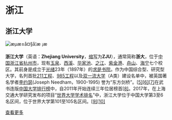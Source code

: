 # 浙江

## 浙江大学
![æµæ±å¤§å­¦æ ¡æ ](https://upload.wikimedia.org/wikipedia/zh/thumb/1/16/Zhejiang_University_Logo.svg/240px-Zhejiang_University_Logo.svg.png)

**浙江大学**（英语：**Zhejiang University**，[缩写](https://zh.wikipedia.org/wiki/%E7%BC%A9%E5%86%99)为**ZJU**），通常简称**浙大**，位于[中国](https://zh.wikipedia.org/wiki/%E4%B8%AD%E8%8F%AF%E4%BA%BA%E6%B0%91%E5%85%B1%E5%92%8C%E5%9C%8B)[浙江省](https://zh.wikipedia.org/wiki/%E6%B5%99%E6%B1%9F%E7%9C%81)[杭州市](https://zh.wikipedia.org/wiki/%E6%9D%AD%E5%B7%9E%E5%B8%82)，现有[玉泉](https://zh.wikipedia.org/wiki/%E7%8E%89%E6%B3%89%E6%A0%A1%E5%8C%BA)、[西溪](https://zh.wikipedia.org/wiki/%E8%A5%BF%E6%BA%AA%E6%A0%A1%E5%8C%BA)、[华家池](https://zh.wikipedia.org/wiki/%E5%8D%8E%E5%AE%B6%E6%B1%A0%E6%A0%A1%E5%8C%BA)、[之江](https://zh.wikipedia.org/wiki/%E4%B9%8B%E6%B1%9F%E6%A0%A1%E5%8C%BA)、[紫金港](https://zh.wikipedia.org/wiki/%E7%B4%AB%E9%87%91%E6%B8%AF%E6%A0%A1%E5%8C%BA)、[舟山](https://zh.wikipedia.org/wiki/%E8%88%9F%E5%B1%B1%E6%A0%A1%E5%8C%BA)、[海宁](https://zh.wikipedia.org/wiki/%E6%B5%99%E6%B1%9F%E5%A4%A7%E5%AD%A6%E6%B5%B7%E5%AE%81%E5%9B%BD%E9%99%85%E6%A0%A1%E5%8C%BA)七个校区。其前身是成立于[光绪](https://zh.wikipedia.org/wiki/%E5%85%89%E7%B7%92)23年（1897年）的[求是书院](https://zh.wikipedia.org/wiki/%E6%B1%82%E6%98%AF%E6%9B%B8%E9%99%A2)。作为中国综合型、研究型大学，名列首批[211工程](https://zh.wikipedia.org/wiki/211%E5%B7%A5%E7%A8%8B)、[985工程](https://zh.wikipedia.org/wiki/985%E5%B7%A5%E7%A8%8B)以及[双一流大学](https://zh.wikipedia.org/wiki/%E4%B8%96%E7%95%8C%E4%B8%80%E6%B5%81%E5%A4%A7%E5%AD%A6%E5%92%8C%E4%B8%80%E6%B5%81%E5%AD%A6%E7%A7%91%E5%BB%BA%E8%AE%BE)（A类）建设名单中，被英国著名学者[李约瑟](https://zh.wikipedia.org/wiki/%E6%9D%8E%E7%BA%A6%E7%91%9F)(Joseph Needham，1900-1995) 誉为“东方剑桥”。[[5\]](https://zh.wikipedia.org/wiki/%E6%B5%99%E6%B1%9F%E5%A4%A7%E5%AD%A6#cite_note-5)[[6\]](https://zh.wikipedia.org/wiki/%E6%B5%99%E6%B1%9F%E5%A4%A7%E5%AD%A6#cite_note-6)[[7\]](https://zh.wikipedia.org/wiki/%E6%B5%99%E6%B1%9F%E5%A4%A7%E5%AD%A6#cite_note-7)在武书连版[中国大学排行榜](https://zh.wikipedia.org/wiki/%E4%B8%AD%E5%9B%BD%E5%A4%A7%E5%AD%A6%E6%8E%92%E5%90%8D_(%E6%AD%A6%E4%B9%A6%E8%BF%9E))中，自2011年开始连续三年位居榜首[[8\]](https://zh.wikipedia.org/wiki/%E6%B5%99%E6%B1%9F%E5%A4%A7%E5%AD%A6#cite_note-8)。2017年，在上海交通大学研究发布的项目“[世界大学学术排名](https://zh.wikipedia.org/wiki/%E4%B8%96%E7%95%8C%E5%A4%A7%E5%AD%A6%E5%AD%A6%E6%9C%AF%E6%8E%92%E5%90%8D)”中，浙江大学位于中国大学第3至6名区间，位于世界大学第101至105名区间。[[9\]](https://zh.wikipedia.org/wiki/%E6%B5%99%E6%B1%9F%E5%A4%A7%E5%AD%A6#cite_note-9)[[10\]](https://zh.wikipedia.org/wiki/%E6%B5%99%E6%B1%9F%E5%A4%A7%E5%AD%A6#cite_note-10)

[查看更多](../zju/)